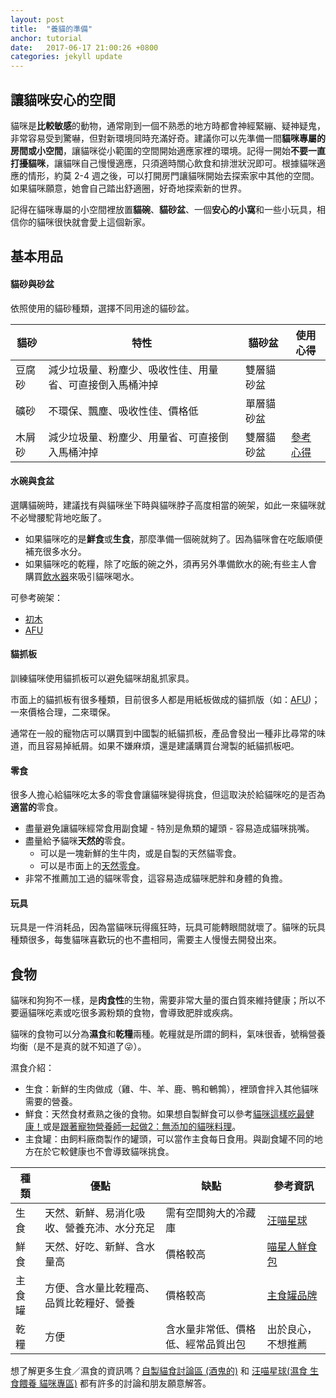```yaml
---
layout: post
title:  "養貓的準備"
anchor: tutorial
date:   2017-06-17 21:00:26 +0800
categories: jekyll update
---
```


## 讓貓咪安心的空間
貓咪是**比較敏感**的動物，通常剛到一個不熟悉的地方時都會神經緊繃、疑神疑鬼，非常容易受到驚嚇，但對新環境同時充滿好奇。建議你可以先準備一間**貓咪專屬的房間或小空間**，讓貓咪從小範圍的空間開始適應家裡的環境。記得一開始**不要一直打擾貓咪**，讓貓咪自己慢慢適應，只須適時關心飲食和排泄狀況即可。根據貓咪適應的情形，約莫 2-4 週之後，可以打開房門讓貓咪開始去探索家中其他的空間。如果貓咪願意，她會自己踏出舒適圈，好奇地探索新的世界。

記得在貓咪專屬的小空間裡放置**貓碗**、**貓砂盆**、一個**安心的小窩**和一些小玩具，相信你的貓咪很快就會愛上這個新家。

## 基本用品

#### 貓砂與砂盆
依照使用的貓砂種類，選擇不同用途的貓砂盆。

| 貓砂 | 特性 | 貓砂盆 | 使用心得 |
| --- | ------ | ---- | ------ |
| 豆腐砂 | 減少垃圾量、粉塵少、吸收性佳、用量省、可直接倒入馬桶沖掉 | 雙層貓砂盆 | |
| 礦砂 | 不環保、飄塵、吸收性佳、價格低 | 單層貓砂盆 | |
| 木屑砂 | 減少垃圾量、粉塵少、用量省、可直接倒入馬桶沖掉 | 雙層貓砂盆 | [參考心得](https://goo.gl/AZo0C9) |

#### 水碗與食盆
選購貓碗時，建議找有與貓咪坐下時與貓咪脖子高度相當的碗架，如此一來貓咪就不必彎腰駝背地吃飯了。

- 如果貓咪吃的是**鮮食**或**生食**，那麼準備一個碗就夠了。因為貓咪會在吃飯順便補充很多水分。
- 如果貓咪吃的乾糧，除了吃飯的碗之外，須再另外準備飲水的碗;有些主人會購買[飲水器](https://kknews.cc/pet/g2r5a6y.html)來吸引貓咪喝水。


可參考碗架：
- [初木](http://www.truewoodstudio.com/page/desk)
- [AFU](https://afushop.com.tw/GoWeb2/include/index.php?Page=3-1&Cate01=%E9%A4%90%E5%85%B7%E9%A1%9E)


#### 貓抓板
訓練貓咪使用貓抓板可以避免貓咪胡亂抓家具。

市面上的貓抓板有很多種類，目前很多人都是用紙板做成的貓抓版（如：[AFU](https://goo.gl/onTvYe))；一來價格合理，二來環保。

通常在一般的寵物店可以購買到中國製的紙貓抓板，產品會發出一種非比尋常的味道，而且容易掉紙屑。如果不嫌麻煩，還是建議購買台灣製的紙貓抓板吧。

#### 零食
很多人擔心給貓咪吃太多的零食會讓貓咪變得挑食，但這取決於給貓咪吃的是否為**適當的**零食。
- 盡量避免讓貓咪經常食用副食罐 - 特別是魚類的罐頭 - 容易造成貓咪挑嘴。
- 盡量給予貓咪**天然的**零食。
  - 可以是一塊新鮮的生牛肉，或是自製的天然貓零食。
  - 可以是市面上的[天然零食](https://goo.gl/vaFpXD)。
- 非常不推薦加工過的貓咪零食，這容易造成貓咪肥胖和身體的負擔。

#### 玩具
玩具是一件消耗品，因為當貓咪玩得瘋狂時，玩具可能轉眼間就壞了。貓咪的玩具種類很多，每隻貓咪喜歡玩的也不盡相同，需要主人慢慢去開發出來。

## 食物

貓咪和狗狗不一樣，是**肉食性**的生物，需要非常大量的蛋白質來維持健康；所以不要逼貓咪吃素或吃很多澱粉類的食物，會導致肥胖或疾病。

貓咪的食物可以分為**濕食**和**乾糧**兩種。乾糧就是所謂的飼料，氣味很香，號稱營養均衡（是不是真的就不知道了😜）。

濕食介紹：
- 生食：新鮮的生肉做成（雞、牛、羊、鹿、鴨和鵪鶉），裡頭會拌入其他貓咪需要的營養。
- 鮮食：天然食材煮熟之後的食物。如果想自製鮮食可以參考[貓咪這樣吃最健康！](http://www.books.com.tw/products/0010613867)或是[跟著寵物營養師一起做2：無添加的貓咪料理](http://www.books.com.tw/products/0010662198?loc=P_asb_002)。
- 主食罐：由飼料廠商製作的罐頭，可以當作主食每日食用。與副食罐不同的地方在於它較健康也不會導致貓咪挑食。

| 種類 | 優點 | 缺點 | 參考資訊 |
| --- | ---- | --- | ------- |
| 生食 | 天然、新鮮、易消化吸收、營養充沛、水分充足 | 需有空間夠大的冷藏庫 | [汪喵星球](https://www.dogcatstar.com/faq/) |
| 鮮食 | 天然、好吃、新鮮、含水量高 | 價格較高 | [喵星人鮮食包](http://miostar365.com.tw/) |
| 主食罐 | 方便、含水量比乾糧高、品質比乾糧好、營養 | 價格較高 | [主食罐品牌](https://goo.gl/hq16ww)|
| 乾糧 | 方便 | 含水量非常低、價格低、經常品質出包 | 出於良心，不想推薦 |

想了解更多生食／濕食的資訊嗎？[自製貓食討論區 (酒鬼的)](https://www.facebook.com/groups/582622905132911/) 和 [汪喵星球(濕食 生食餵養 貓咪專區)](https://www.facebook.com/groups/dogcatstar.for.cat/) 都有許多的討論和朋友願意解答。
